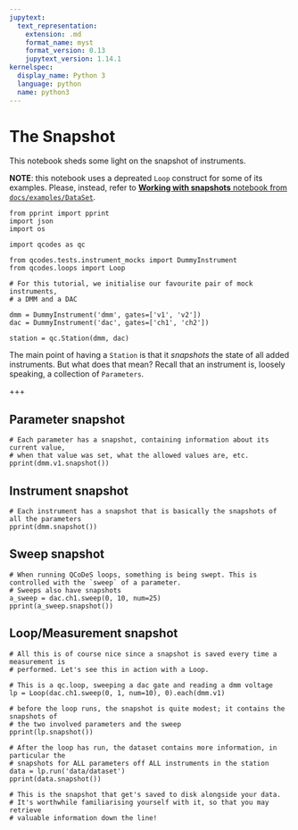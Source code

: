 ```yaml
---
jupytext:
  text_representation:
    extension: .md
    format_name: myst
    format_version: 0.13
    jupytext_version: 1.14.1
kernelspec:
  display_name: Python 3
  language: python
  name: python3
---
```


# The Snapshot

This notebook sheds some light on the snapshot of instruments.

__NOTE__: this notebook uses a depreated `Loop` construct for some of its examples. Please, instead, refer to [__Working with snapshots__ notebook from `docs/examples/DataSet`](DataSet/Working%20with%20snapshots.ipynb).

```{code-cell} ipython3
from pprint import pprint
import json
import os

import qcodes as qc

from qcodes.tests.instrument_mocks import DummyInstrument
from qcodes.loops import Loop

# For this tutorial, we initialise our favourite pair of mock instruments,
# a DMM and a DAC

dmm = DummyInstrument('dmm', gates=['v1', 'v2'])
dac = DummyInstrument('dac', gates=['ch1', 'ch2'])

station = qc.Station(dmm, dac)
```

The main point of having a `Station` is that it *snapshots* the state of all added instruments. But what does that mean? Recall that an instrument is, loosely speaking, a collection of `Parameters`.

+++

## Parameter snapshot

```{code-cell} ipython3
# Each parameter has a snapshot, containing information about its current value,
# when that value was set, what the allowed values are, etc.
pprint(dmm.v1.snapshot())
```

## Instrument snapshot

```{code-cell} ipython3
# Each instrument has a snapshot that is basically the snapshots of all the parameters
pprint(dmm.snapshot())
```

## Sweep snapshot

```{code-cell} ipython3
# When running QCoDeS loops, something is being swept. This is controlled with the `sweep` of a parameter.
# Sweeps also have snapshots
a_sweep = dac.ch1.sweep(0, 10, num=25)
pprint(a_sweep.snapshot())
```

## Loop/Measurement snapshot

```{code-cell} ipython3
# All this is of course nice since a snapshot is saved every time a measurement is
# performed. Let's see this in action with a Loop.

# This is a qc.loop, sweeping a dac gate and reading a dmm voltage
lp = Loop(dac.ch1.sweep(0, 1, num=10), 0).each(dmm.v1)

# before the loop runs, the snapshot is quite modest; it contains the snapshots of
# the two involved parameters and the sweep
pprint(lp.snapshot())
```

```{code-cell} ipython3
# After the loop has run, the dataset contains more information, in particular the
# snapshots for ALL parameters off ALL instruments in the station
data = lp.run('data/dataset')
pprint(data.snapshot())

# This is the snapshot that get's saved to disk alongside your data.
# It's worthwhile familiarising yourself with it, so that you may retrieve
# valuable information down the line!
```
